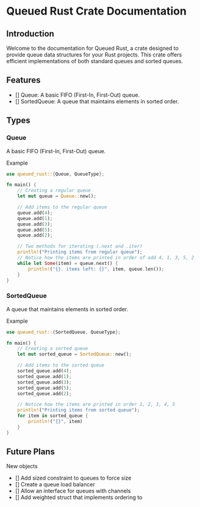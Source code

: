 # Queued Rust Crate Documentation
## Introduction
Welcome to the documentation for Queued Rust, a crate designed to provide queue data structures for your Rust projects. This crate offers efficient implementations of both standard queues and sorted queues.

## Features
 - [] Queue: A basic FIFO (First-In, First-Out) queue.
 - [] SortedQueue: A queue that maintains elements in sorted order.

## Types

### Queue
A basic FIFO (First-In, First-Out) queue.

Example
```rust
use queued_rust::{Queue, QueueType};

fn main() {
    // Creating a regular queue
    let mut queue = Queue::new();

    // Add items to the regular queue
    queue.add(4);
    queue.add(1);
    queue.add(3);
    queue.add(5);
    queue.add(2);

    // Two methods for iterating (.next and .iter)
    println!("Printing items from regular queue");
    // Notice how the items are printed in order of add 4, 1, 3, 5, 2
    while let Some(item) = queue.next() {
        println!("{}. items left: {}", item, queue.len());
    }
}
```

### SortedQueue
A queue that maintains elements in sorted order.

Example
```rust
use queued_rust::{SortedQueue, QueueType};

fn main() {
    // Creating a sorted queue
    let mut sorted_queue = SortedQueue::new();

    // Add items to the sorted queue
    sorted_queue.add(4);
    sorted_queue.add(1);
    sorted_queue.add(3);
    sorted_queue.add(5);
    sorted_queue.add(2);

    // Notice how the items are printed in order 1, 2, 3, 4, 5
    println!("Printing items from sorted queue");
    for item in sorted_queue {
        println!("{}", item)
    }
}
```

## Future Plans

New objects
- [] Add sized constraint to queues to force size
- [] Create a queue load balancer
- [] Allow an interface for queues with channels 
- [] Add weighted struct that implements ordering to 

